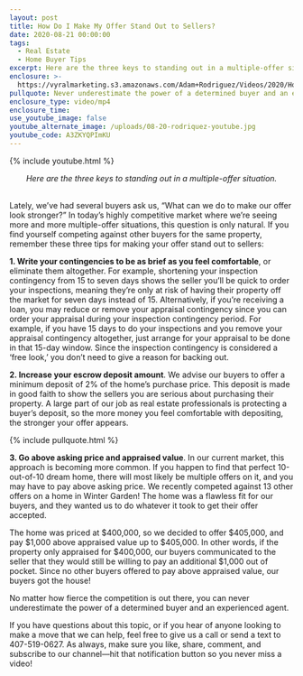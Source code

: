 ```yaml
---
layout: post
title: How Do I Make My Offer Stand Out to Sellers?
date: 2020-08-21 00:00:00
tags:
  - Real Estate
  - Home Buyer Tips
excerpt: Here are the three keys to standing out in a multiple-offer situation.
enclosure: >-
  https://vyralmarketing.s3.amazonaws.com/Adam+Rodriguez/Videos/2020/How+Do+I+Make+My+Offer+Stand+Out+to+Sellers_.mp4
pullquote: Never underestimate the power of a determined buyer and an experienced agent.
enclosure_type: video/mp4
enclosure_time:
use_youtube_image: false
youtube_alternate_image: /uploads/08-20-rodriquez-youtube.jpg
youtube_code: A3ZKYQPImKU
---
```


{% include youtube.html %}

<center><em>Here are the three keys to standing out in a multiple-offer situation.</em></center>

<br>Lately, we’ve had several buyers ask us, “What can we do to make our offer look stronger?” In today’s highly competitive market where we’re seeing more and more multiple-offer situations, this question is only natural. If you find yourself competing against other buyers for the same property, remember these three tips for making your offer stand out to sellers:

**1\. Write your contingencies to be as brief as you feel comfortable**, or eliminate them altogether. For example, shortening your inspection contingency from 15 to seven days shows the seller you’ll be quick to order your inspections, meaning they’re only at risk of having their property off the market for seven days instead of 15. Alternatively, if you’re receiving a loan, you may reduce or remove your appraisal contingency since you can order your appraisal during your inspection contingency period. For example, if you have 15 days to do your inspections and you remove your appraisal contingency altogether, just arrange for your appraisal to be done in that 15-day window. Since the inspection contingency is considered a ‘free look,’ you don’t need to give a reason for backing out.

**2\. Increase your escrow deposit amount**. We advise our buyers to offer a minimum deposit of 2% of the home’s purchase price. This deposit is made in good faith to show the sellers you are serious about purchasing their property. A large part of our job as real estate professionals is protecting a buyer’s deposit, so the more money you feel comfortable with depositing, the stronger your offer appears.

{% include pullquote.html %}

**3\. Go above asking price and appraised value**. In our current market, this approach is becoming more common. If you happen to find that perfect 10-out-of-10 dream home, there will most likely be multiple offers on it, and you may have to pay above asking price. We recently competed against 13 other offers on a home in Winter Garden\! The home was a flawless fit for our buyers, and they wanted us to do whatever it took to get their offer accepted.

The home was priced at $400,000, so we decided to offer $405,000, and pay $1,000 above appraised value up to $405,000. In other words, if the property only appraised for $400,000, our buyers communicated to the seller that they would still be willing to pay an additional $1,000 out of pocket. Since no other buyers offered to pay above appraised value, our buyers got the house\!

No matter how fierce the competition is out there, you can never underestimate the power of a determined buyer and an experienced agent.

If you have questions about this topic, or if you hear of anyone looking to make a move that we can help, feel free to give us a call or send a text to 407-519-0627. As always, make sure you like, share, comment, and subscribe to our channel—hit that notification button so you never miss a video\!